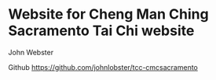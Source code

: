 # Website for Cheng Man Ching Sacramento Tai Chi website

John Webster

Github <https://github.com/johnlobster/tcc-cmcsacramento>

